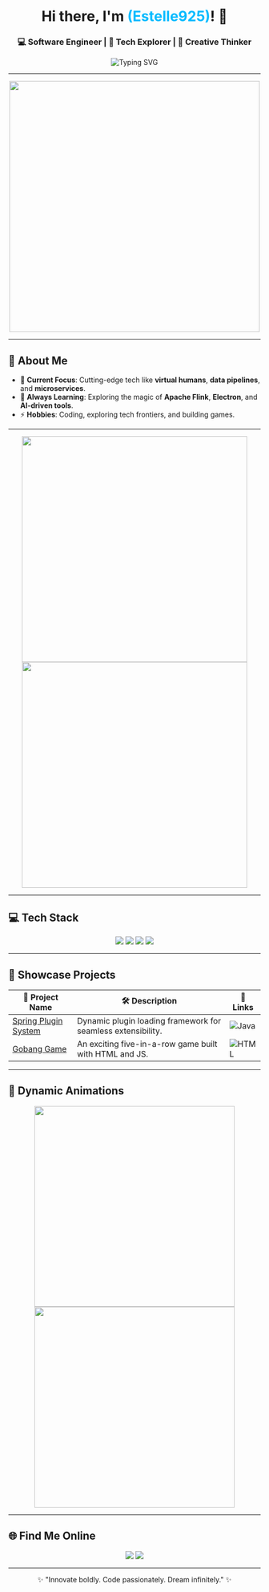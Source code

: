 <h1 align="center">Hi there, I'm <span style="color: #0bf;">(Estelle925)</span>! 🌌</h1>
<h3 align="center">💻 Software Engineer | 🚀 Tech Explorer | 🎨 Creative Thinker</h3>

<p align="center">
  <img src="https://readme-typing-svg.herokuapp.com?font=Fira+Code&weight=600&size=24&duration=3000&pause=1000&color=FF5733&center=true&vCenter=true&width=500&lines=Welcome+to+my+universe!;Let's+build+amazing+things!;Coding+is+an+adventure!" alt="Typing SVG">
</p>

---

<div align="center">
  <img src="https://media.giphy.com/media/3o6Mbf18DzH1yBzU76/giphy.gif" width="500">
</div>

---

## 🌟 **About Me**

- 🔭 **Current Focus**: Cutting-edge tech like **virtual humans**, **data pipelines**, and **microservices**.
- 🌱 **Always Learning**: Exploring the magic of **Apache Flink**, **Electron**, and **AI-driven tools**.
- ⚡ **Hobbies**: Coding, exploring tech frontiers, and building games.

---

<div align="center">
  <img src="https://github-readme-stats.vercel.app/api?username=Estelle925&show_icons=true&theme=radical" width="450">
  <img src="https://streak-stats.demolab.com?user=Estelle925&theme=dark&hide_border=true&date_format=M%20j%5B%2C%20Y%5D" width="450">
</div>

---

## 💻 **Tech Stack**

<p align="center">
  <img src="https://img.shields.io/badge/Java-ED8B00?style=for-the-badge&logo=java&logoColor=white">
  <img src="https://img.shields.io/badge/Spring%20Boot-6DB33F?style=for-the-badge&logo=spring-boot&logoColor=white">
  <img src="https://img.shields.io/badge/Apache%20Flink-E6526F?style=for-the-badge&logo=apache-flink&logoColor=white">
  <img src="https://img.shields.io/badge/ClickHouse-FFCC00?style=for-the-badge&logo=clickhouse&logoColor=black">
</p>

---

## 🚀 **Showcase Projects**

| 🌟 Project Name | 🛠️ Description | 🔗 Links |
|----------------|---------------|---------|
| [Spring Plugin System](https://github.com/Estelle925/spring-plugin-load) | Dynamic plugin loading framework for seamless extensibility. | ![Java](https://img.shields.io/badge/Java-ED8B00?style=for-the-badge&logo=java&logoColor=white) |
| [Gobang Game](https://github.com/Estelle925/Gobang-game) | An exciting five-in-a-row game built with HTML and JS. | ![HTML](https://img.shields.io/badge/HTML-E34F26?style=for-the-badge&logo=html5&logoColor=white) |

---

## 🎉 **Dynamic Animations**

<p align="center">
  <img src="https://media.giphy.com/media/QNFhOolVeCzPQ2Mx85/giphy.gif" width="400">
  <img src="https://media.giphy.com/media/xT39D4CvA3CD5aq9PO/giphy.gif" width="400">
</p>

---

## 🌐 **Find Me Online**

<p align="center">
  <a href="https://www.linkedin.com" target="_blank"><img src="https://img.shields.io/badge/LinkedIn-0077B5?style=for-the-badge&logo=linkedin&logoColor=white"></a>
  <a href="mailto:estelle925@example.com" target="_blank"><img src="https://img.shields.io/badge/Email-D14836?style=for-the-badge&logo=gmail&logoColor=white"></a>
</p>

---

<p align="center">✨ "Innovate boldly. Code passionately. Dream infinitely." ✨</p>
